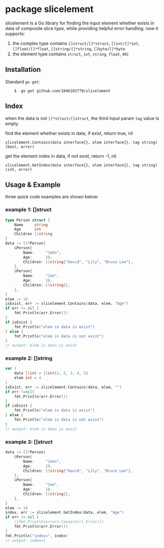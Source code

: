 #  package slicelement
slicelement is a Go library for finding the input element whether exists in data of composite slice type, while providing helpful error handling. now it supports:

1. the complex type contains `[]struct/[]*struct`, `[]int/[]*int`, `[]float/[]*float`, `[]string/[]*string`, `[]byte/[]*byte`
2. the element type contains `struct`, `int`, `string`, `float`, etc

## Installation

Standard  `go get`:

```
    $  go get github.com/1046102779/slicelement
```

## Index

when  the data is not `[]*struct/[]struct`, the third input param `tag` value is empty

find the element whether exists in data, if exist, return true, nil 

`slicelement.Contains(data interface{}, elem interface{}, tag string) (bool, error)`

get the element index in data, if not exist, return -1, nil. 

`slicelement.GetIndex(data interface{}, elem interface{}, tag string) (int, error)`

## Usage & Example

three quick code examples are shown below:

### example 1: []struct  
```go 
type Person struct {
    Name     string
    Age      int
    Children []string
}
data := []*Person{
    &Person{
        Name:     "John",
        Age:      29,
        Children: []string{"David", "Lily", "Bruce Lee"},
    },
    &Person{
        Name:     "Joe",
        Age:      18,
        Children: []string{},
    },
}
elem := 18
isExist, err := slicelement.Contains(data, elem, "Age")
if err != nil {
    fmt.Println(err.Error())
}
if isExist {
    fmt.Println("elem in data is exist")
} else {
    fmt.Println("elem in data is not exist")
}
// output: elem in data is exist
```

### example 2: []string

```go
var (
    data []int = []int{1, 2, 3, 4, 5}
    elem int = 4
)
isExist, err := slicelement.Contains(data, elem, "")
if err !=nil{
    fmt.Println(err.Error())
}
if isExist {
    fmt.Println("elem in data is exist")
} else {
    fmt.Println("elem in data is not exist")
}
// output: elem in data is exist
```

###  example 3:  []struct  
```go
data := []*Person{
    &Person{
        Name:     "John",
        Age:      29,
        Children: []string{"David", "Lily", "Bruce Lee"},
    },
    &Person{
        Name:     "Joe",
        Age:      18,
        Children: []string{},
    },
}
elem := 18
index, err := slicelement.GetIndex(data, elem, "Age")
if err != nil {
    //fmt.Println(errors.Cause(err).Error())
    fmt.Println(err.Error())
}
fmt.Println("index=", index)
// output: index=1
```
